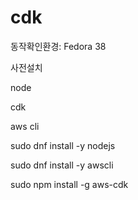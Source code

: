# cdk

동작확인환경: Fedora 38

사전설치

node

cdk

aws cli

sudo dnf install -y nodejs

sudo dnf install -y awscli

sudo npm install -g aws-cdk






